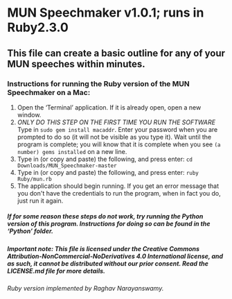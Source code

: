 # MUN Speechmaker v1.0.1; runs in Ruby2.3.0

## This file can create a basic outline for any of your MUN speeches within minutes.

### Instructions for running the Ruby version of the MUN Speechmaker on a Mac:

1. Open the ‘Terminal’ application. If it is already open, open a new window.
2. _ONLY DO THIS STEP ON THE FIRST TIME YOU RUN THE SOFTWARE_ Type in `sudo gem install macaddr`. Enter your password when you are prompted to do so (it will not be visible as you type it). Wait until the program is complete; you will know that it is complete when you see `(a number) gems installed` on a new line.
3. Type in (or copy and paste) the following, and press enter: `cd Downloads/MUN_Speechmaker-master`
4. Type in (or copy and paste) the following, and press enter: `ruby Ruby/mun.rb`
5. The application should begin running. If you get an error message that you don't have the credentials to run the program, when in fact you do, just run it again.

##### If for some reason these steps do not work, try running the Python version of this program. Instructions for doing so can be found in the ‘Python’ folder. 

##### Important note: This file is licensed under the Creative Commons Attribution-NonCommercial-NoDerivatives 4.0 International license, and as such, it cannot be distributed without our prior consent. Read the LICENSE.md file for more details.

###### Ruby version implemented by Raghav Narayanswamy.
